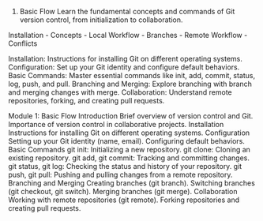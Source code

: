 
1. Basic Flow
Learn the fundamental concepts and commands of Git version control, from initialization to collaboration.

Installation - Concepts - Local Workflow - Branches - Remote Workflow - Conflicts


Installation: Instructions for installing Git on different operating systems.
Configuration: Set up your Git identity and configure default behaviors.
Basic Commands: Master essential commands like init, add, commit, status, log, push, and pull.
Branching and Merging: Explore branching with branch and merging changes with merge.
Collaboration: Understand remote repositories, forking, and creating pull requests.


Module 1: Basic Flow
Introduction
Brief overview of version control and Git.
Importance of version control in collaborative projects.
Installation
Instructions for installing Git on different operating systems.
Configuration
Setting up your Git identity (name, email).
Configuring default behaviors.
Basic Commands
git init: Initializing a new repository.
git clone: Cloning an existing repository.
git add, git commit: Tracking and committing changes.
git status, git log: Checking the status and history of your repository.
git push, git pull: Pushing and pulling changes from a remote repository.
Branching and Merging
Creating branches (git branch).
Switching branches (git checkout, git switch).
Merging branches (git merge).
Collaboration
Working with remote repositories (git remote).
Forking repositories and creating pull requests.